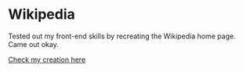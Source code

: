 # Wikipedia
Tested out my front-end skills by recreating the Wikipedia home page. Came out okay.


<a href="https://chandran-jr.github.io/Wikipedia/">Check my creation here</a>
